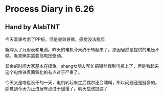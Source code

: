 # Process Diary in 6.26

## Hand by AlabTNT

今天着重考虑了PP板，但是收效甚微，感觉没法裁剪

新购入了万用表和电池。昨天的电机今天终于转起来了。原因居然是提供的电压不够。看来确实需要高电压驱动。

其余的时间大家基本在摸鱼。shang女朋友帮忙把锡丝焊到电机上了，但是看起来这个电烙铁表面氧化的有点过于严重了。

今天又是啥也没干的一天，电机转起来之后偶尔还会啸叫，所以问题还是挺多的。感觉到今天为止进展有点过于缓慢了，明天应该提速了

